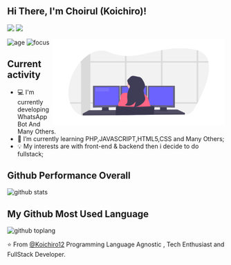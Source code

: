 ## **Hi There, I'm Choirul (Koichiro)!**  </h2>




<a href="https://web.facebook.com/irul.saja.5099"><img src="https://img.shields.io/badge/Facebook-1877F2?style=for-the-badge&logo=facebook&logoColor=white"/></a>
<a href="https://www.instagram.com/iki.irul/"><img src="https://img.shields.io/badge/Instagram%20-%23E4405F.svg?&style=for-the-badge&logo=Instagram&logoColor=white"/></a>

<img align="right" height="200" width="400" alt="IMG" src="https://github.com/achmadsofyansec/achmadsofyansec/blob/master/undraw_programmer_imem.png">

![age](https://img.shields.io/badge/Age-18-blue)
![focus](https://img.shields.io/badge/Focus-FullStack-blue)

## Current activity

- 💻 I'm currently developing WhatsApp Bot And Many Others.
- 📖 I’m currently learning PHP,JAVASCRIPT,HTML5,CSS and Many Others;
- 💡 My interests are with front-end & backend then i decide to do fullstack;

## Github Performance Overall


![github stats](https://github-readme-stats.vercel.app/api?username=Koichiro12&show_icons=true&theme=radical)

## My Github Most Used Language

![github toplang](https://github-readme-stats.vercel.app/api/top-langs/?username=Koichiro12&layout=compact&theme=radical)

⭐️ From [@Koichiro12](https://github.com/Koichiro12)
Programming Language Agnostic , Tech Enthusiast and FullStack Developer.
